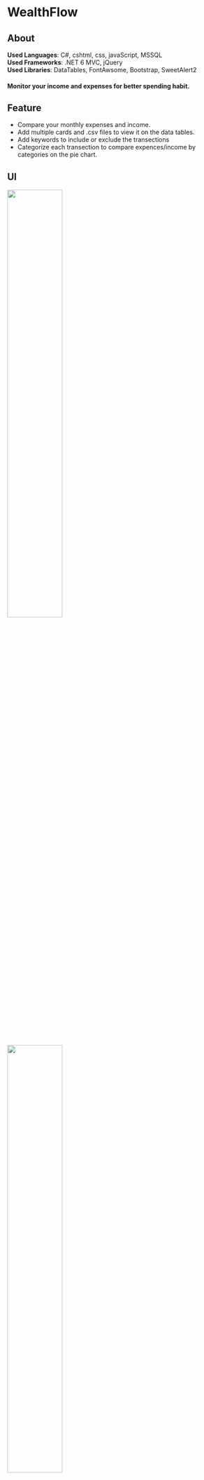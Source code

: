 # WealthFlow

## About
**Used Languages**: C#, cshtml, css, javaScript, MSSQL </br>
**Used Frameworks**: .NET 6 MVC, jQuery </br>
**Used Libraries**: DataTables, FontAwsome, Bootstrap, SweetAlert2 </br>

#### Monitor your income and expenses for better spending habit.
## Feature
* Compare your monthly expenses and income.
* Add multiple cards and .csv files to view it on the data tables.
* Add keywords to include or exclude the transections
* Categorize each transection to compare expences/income by categories on the pie chart.
## UI
<p >
<img src="https://user-images.githubusercontent.com/89232984/148165310-e994aebd-ef07-4038-a98c-b2d8404499e7.png" width="50%" height="50%" />
<img src="https://user-images.githubusercontent.com/89232984/148165342-395d3505-88b8-4dfa-862f-a00ab411e6c4.png" width="50%" height="50%" />      
 <img src="https://user-images.githubusercontent.com/89232984/148165364-479f4ec7-6c51-4994-932f-160a87abbb17.png" width="50%" height="50%" />    
 <img src="https://user-images.githubusercontent.com/89232984/148165383-b81105a7-f730-44f5-8bc2-b7c4ba466a54.png" width="50%" height="50%" />
 <img src="https://user-images.githubusercontent.com/89232984/148165400-b2fdff1d-1d4a-4267-a61c-8d6e38f8464b.png" width="50%" height="50%" />
 </p>

